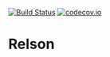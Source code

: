 [![Build Status](https://travis-ci.org/liqweed/relson.svg?branch=master)](https://travis-ci.org/liqweed/relson)
[![codecov.io](https://codecov.io/github/liqweed/relson/coverage.svg?branch=master)](https://codecov.io/github/liqweed/relson?branch=master)

Relson
======
